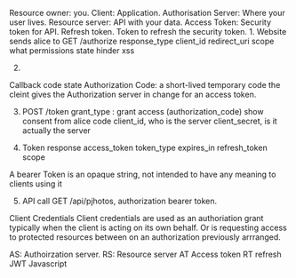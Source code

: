 Resource owner: you.
Client: Application.
Authorisation Server: Where your user lives.
Resource server: API with your data.
Access Token: Security token for API.
Refresh token. Token to refresh the security token.
1. 
Website sends alice to
GET /authorize
response_type
client_id
redirect_uri
scope what permissions
state hinder xss

2.
 Callback
 code
 state
 Authorization Code: a short-lived temporary code the cleint gives the Authorization server in change for an access token.

3. POST /token
grant_type : grant access (authorization_code) show consent from alice
code
client_id, who is the server
client_secret, is it actually the server

4. Token response
access_token
token_type
expires_in
refresh_token
scope

A bearer Token is an opaque string, not intended to have any meaning to clients using it

5. API call
GET /api/pjhotos, authorization bearer token.

Client Credentials
Client credentials are used as an authoriation grant typically when the client is acting on its own behalf. Or is requesting access to protected resources between on an authorization previously arrranged.

AS: Authoirzation server.
RS: Resource server
AT Access token
RT refresh
JWT Javascript


